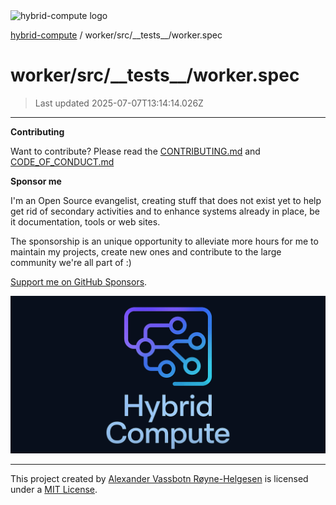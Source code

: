 <div><img alt="hybrid-compute logo" src="https://raw.githubusercontent.com/phun-ky/hybrid-compute/main/public/logo-hybrid-compute-horizontal-colored-package.svg?raw=true" style="max-height:32px;"/></div>

[hybrid-compute](../../../../README.md) / worker/src/\_\_tests\_\_/worker.spec

# worker/src/\_\_tests\_\_/worker.spec

> Last updated 2025-07-07T13:14:14.026Z

---

**Contributing**

Want to contribute? Please read the
[CONTRIBUTING.md](https://github.com/phun-ky/hybrid-compute/blob/main/CONTRIBUTING.md)
and
[CODE_OF_CONDUCT.md](https://github.com/phun-ky/hybrid-compute/blob/main/CODE_OF_CONDUCT.md)

**Sponsor me**

I'm an Open Source evangelist, creating stuff that does not exist yet to help
get rid of secondary activities and to enhance systems already in place, be it
documentation, tools or web sites.

The sponsorship is an unique opportunity to alleviate more hours for me to
maintain my projects, create new ones and contribute to the large community
we're all part of :)

[Support me on GitHub Sponsors](https://github.com/sponsors/phun-ky).

![@hybrid-compute banner with logo and text](https://github.com/phun-ky/hybrid-compute/blob/main/public/logo-banner.png?raw=true)

---

This project created by [Alexander Vassbotn Røyne-Helgesen](http://phun-ky.net)
is licensed under a [MIT License](https://choosealicense.com/licenses/mit/).
